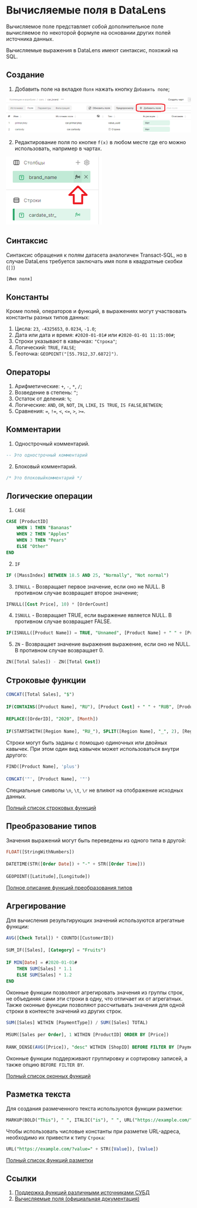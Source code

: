 # Вычисляемые поля в DataLens

Вычисляемое поле представляет собой дополнительное поле вычисляемое по некоторой формуле на основании других полей источника данных.

Вычисляемые выражения в DataLens имеют синтаксис, похожий на SQL.

## Создание

1. Добавить поле на вкладке `Поля` нажать кнопку `Добавить поле`;

![Добавить поле на вкладке Поля](image/calcfield_new.png)

2. Редактирование поля по кнопке `f(x)` в любом месте где его можно использовать, например в чартах.

![Редактирование поля по кнопке](image/calcfield_new_chart.png)

## Синтаксис

Синтаксис обращения к полям датасета аналогичен Transact-SQL, но в случае DataLens требуется заключать имя поля в квадратные скобки (`[]`)

```sql
[Имя поля]
```

## Константы

Кроме полей, операторов и функций, в выражениях могут участвовать константы разных типов данных:

1. Цисла: `23`, `-4325653`, `0.0234`, `-1.0`;
2. Дата или дата и время: `#2020-01-01#` или `#2020-01-01 11:15:00#`;
3. Строки указывают в кавычках: `"Строка"`;
4. Логический: `TRUE`, `FALSE`;
5. Геоточка: `GEOPOINT("[55.7912,37.6872]")`.

## Операторы

1. Арифметические: `+`, `-`, `*`, `/`;
2. Возведение в степень: `^`;
3. Остаток от деления: `%`;
4. Логические: `AND`, `OR`, `NOT`, `IN`, `LIKE`, `IS TRUE`, `IS FALSE`,`BETWEEN`;
5. Сравнения: `=`, `!=`, `<`, `<=`, `>`, `>=`.

## Комментарии

1. Однострочный комментарий.
```sql
-- Это однострочный комментарий
```

2. Блоковый комментарий.
```sql
/* Это блоковыйкомментарий */
```

## Логические операции

1. `CASE`
```sql
CASE [ProductID]
    WHEN 1 THEN "Bananas"
    WHEN 2 THEN "Apples"
    WHEN 3 THEN "Pears"
    ELSE "Other"
END
```

2. `IF`
```sql
IF ([MassIndex] BETWEEN 18.5 AND 25, "Normally", "Not normal")
```

3. `IFNULL` - Возвращает первое значение, если оно не NULL. В противном случае возвращает второе значение;

```sql
IFNULL([Cost Price], 10) * [OrderCount]
```

4. `ISNULL` - Возвращает TRUE, если выражение является NULL. В противном случае возвращает FALSE.

```sql
IF(ISNULL([Product Name]) = TRUE, "Unnamed", [Product Name] + " " + [ProductID])
```

5. `ZN` - Возвращает значение выражения выражение, если оно не NULL. В противном случае возвращает 0.

```sql
ZN([Total Sales]) - ZN([Total Cost])
```

## Строковые функции

```sql
CONCAT([Total Sales], "$")

IF(CONTAINS([Product Name], "RU"), [Product Cost] + " " + "RUB", [Product Cost] + " " + "USD")

REPLACE([OrderID], "2020", [Month])

IF(STARTSWITH([Region Name], "RU_"), SPLIT([Region Name], "_", 2), [Region Name])
```

Строки могут быть заданы с помощью одиночных или двойных кавычек. При этом один вид кавычек может использоваться внутри другого:
```sql
FIND([Product Name], 'plus')

CONCAT('"', [Product Name], '"')
```

Специальные символы `\n`, `\t`, `\r` не влияют на отображение исходных данных.

[Полный список строковых функций](https://datalens.tech/docs/ru/function-ref/string-functions.html)

## Преобразование типов
Значения выражений могут быть переведены из одного типа в другой:
```sql
FLOAT([StringWithNumbers])

DATETIME(STR([Order Date]) + "-" + STR([Order Time]))

GEOPOINT([Latitude],[Longitude])
```

[Полное описание функций преобразования типов](https://datalens.tech/docs/ru/function-ref/type-conversion-functions.html)

## Агрегирование
Для вычисления результирующих значений используются агрегатные функции:

```sql
AVG([Check Total]) * COUNTD([CustomerID])

SUM_IF([Sales], [Category] = "Fruits")

IF MIN[Date] = #2020-01-01#
    THEN SUM[Sales] * 1.1
    ELSE SUM[Sales] * 1.2
END
```

Оконные функции позволяют агрегировать значения из группы строк, не объединяя сами эти строки в одну, что отличает их от агрегатных. Также оконные функции позволяют рассчитывать значения для одной строки в контексте значений из других строк.

```sql
SUM([Sales] WITHIN [PaymentType]) / SUM([Sales] TOTAL)

MSUM([Sales per Order], 1 WITHIN [ProductID] ORDER BY [Price])

RANK_DENSE(AVG([Price]), "desc" WITHIN [ShopID] BEFORE FILTER BY [PaymentType])
```

Оконные функции поддерживают группировку и сортировку записей, а также опцию `BEFORE FILTER BY`.

[Полный список оконных функций](https://datalens.tech/docs/ru/function-ref/window-functions.html)

## Разметка текста
Для создания размеченного текста используются функции разметки:
```sql
MARKUP(BOLD("This"), " ", ITALIC("is"), " ", URL("https://example.com/", [LinkName]))
```

Чтобы использовать числовые константы при разметке URL-адреса, необходимо их привести к типу `Строка`:

```sql
URL("https://example.com/?value=" + STR([Value]), [Value])
```

[Полный список функций разметки](https://datalens.tech/docs/ru/function-ref/markup-functions.html)

## Ссылки

1. [Поддержка функций различными источниками СУБД](https://datalens.tech/docs/ru/function-ref/availability.html)
2. [Вычисляемые поля (официальная документация)](https://datalens.tech/docs/ru/concepts/calculations/)